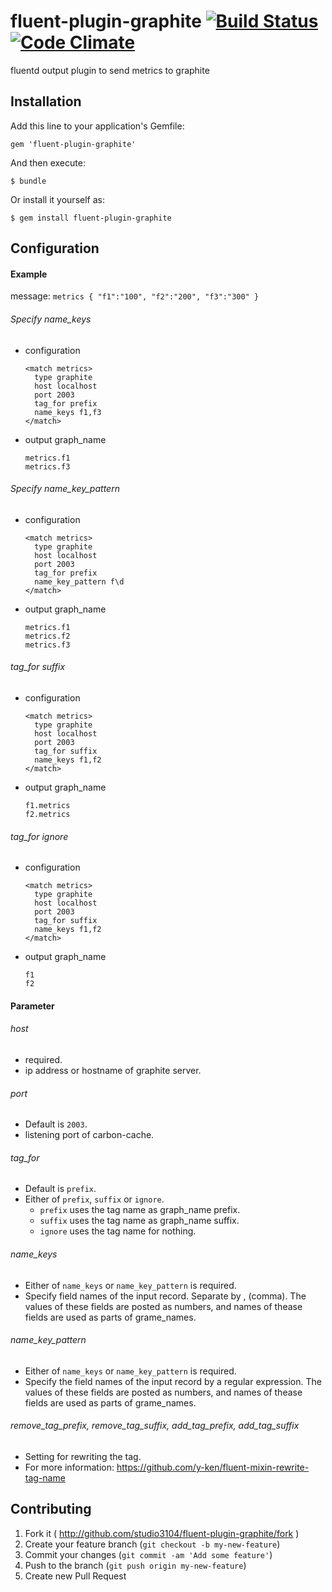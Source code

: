 # fluent-plugin-graphite [![Build Status](https://travis-ci.org/studio3104/fluent-plugin-graphite.png)](https://travis-ci.org/studio3104/fluent-plugin-graphite) [![Code Climate](https://codeclimate.com/github/studio3104/fluent-plugin-graphite.png)](https://codeclimate.com/github/studio3104/fluent-plugin-graphite)

fluentd output plugin to send metrics to graphite

## Installation

Add this line to your application's Gemfile:

    gem 'fluent-plugin-graphite'

And then execute:

    $ bundle

Or install it yourself as:

    $ gem install fluent-plugin-graphite

## Configuration

#### Example

message: `metrics { "f1":"100", "f2":"200", "f3":"300" }`

###### Specify name_keys

- configuration

  ```
  <match metrics>
    type graphite
    host localhost
    port 2003
    tag_for prefix
    name_keys f1,f3
  </match>
  ```

- output graph_name

  ```
  metrics.f1
  metrics.f3
  ```

###### Specify name_key_pattern

- configuration

  ```
  <match metrics>
    type graphite
    host localhost
    port 2003
    tag_for prefix
    name_key_pattern f\d
  </match>
  ```

- output graph_name

  ```
  metrics.f1
  metrics.f2
  metrics.f3
  ```

###### tag_for suffix

- configuration

  ```
  <match metrics>
    type graphite
    host localhost
    port 2003
    tag_for suffix
    name_keys f1,f2
  </match>
  ```

- output graph_name

  ```
  f1.metrics
  f2.metrics
  ```

###### tag_for ignore

- configuration

  ```
  <match metrics>
    type graphite
    host localhost
    port 2003
    tag_for suffix
    name_keys f1,f2
  </match>
  ```

- output graph_name

  ```
  f1
  f2
  ```

#### Parameter

###### host
- required.
- ip address or hostname of graphite server.

###### port
- Default is `2003`.
- listening port of carbon-cache.

###### tag_for
- Default is `prefix`.
- Either of `prefix`, `suffix` or `ignore`.
  - `prefix` uses the tag name as graph_name prefix.
  - `suffix` uses the tag name as graph_name suffix.
  - `ignore` uses the tag name for nothing.

###### name_keys
- Either of `name_keys` or `name_key_pattern` is required.
- Specify field names of the input record. Separate by , (comma). The values of these fields are posted as numbers, and names of thease fields are used as parts of grame_names.

###### name_key_pattern
- Either of `name_keys` or `name_key_pattern` is required.
- Specify the field names of the input record by a regular expression. The values of these fields are posted as numbers, and names of thease fields are used as parts of grame_names.

###### remove_tag_prefix, remove_tag_suffix, add_tag_prefix, add_tag_suffix
- Setting for rewriting the tag.
- For more information: https://github.com/y-ken/fluent-mixin-rewrite-tag-name

## Contributing

1. Fork it ( http://github.com/studio3104/fluent-plugin-graphite/fork )
2. Create your feature branch (`git checkout -b my-new-feature`)
3. Commit your changes (`git commit -am 'Add some feature'`)
4. Push to the branch (`git push origin my-new-feature`)
5. Create new Pull Request
